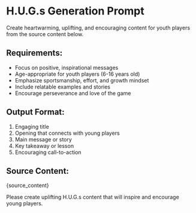 # H.U.G.s Generation Prompt

Create heartwarming, uplifting, and encouraging content for youth players from the source content below.

## Requirements:

- Focus on positive, inspirational messages
- Age-appropriate for youth players (6-16 years old)
- Emphasize sportsmanship, effort, and growth mindset
- Include relatable examples and stories
- Encourage perseverance and love of the game

## Output Format:

1. Engaging title
2. Opening that connects with young players
3. Main message or story
4. Key takeaway or lesson
5. Encouraging call-to-action

## Source Content:

{source_content}

Please create uplifting H.U.G.s content that will inspire and encourage young players.
